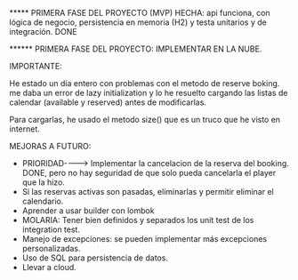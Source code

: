 ***** PRIMERA FASE DEL PROYECTO (MVP) HECHA: api funciona, con lógica de negocio, persistencia en memoria (H2) y testa unitarios y de integración. DONE

****** PRIMERA FASE DEL PROYECTO: IMPLEMENTAR EN LA NUBE.


IMPORTANTE:

He estado un día entero con problemas con el metodo de reserve boking. me daba un error de lazy initialization
y lo he resuelto cargando las listas de calendar (available y reserved) antes de modificarlas.

Para cargarlas, he usado el metodo size() que es un truco que he visto en internet.


MEJORAS A FUTURO:

- PRIORIDAD----> Implementar la cancelacion de la reserva del booking. DONE, pero no hay seguridad de que solo pueda cancelarla el player que la hizo.
- Si las reservas activas son pasadas, eliminarlas y permitir eliminar el calendario.
- Aprender a usar builder con lombok
- MOLARIA: Tener bien definidos y separados los unit test de los integration test.
- Manejo de excepciones: se pueden implementar más excepciones personalizadas.
- Uso de SQL para persistencia de datos.
- Llevar a cloud.




